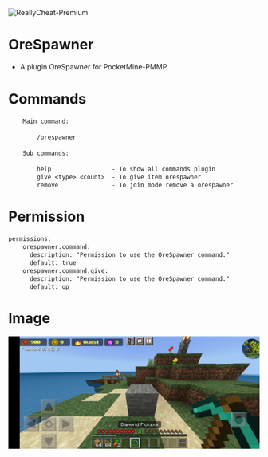 <img src="https://static.wikia.nocookie.net/minecraft_gamepedia/images/3/35/Caves_%26_Cliffs_Ores.png" alt="ReallyCheat-Premium" height="400" width="500" />

# OreSpawner
- A plugin OreSpawner for PocketMine-PMMP

# Commands
```
    Main command: 
    
        /orespawner
    
    Sub commands:
    
        help                 - To show all commands plugin
        give <type> <count>  - To give item orespawner
        remove               - To join mode remove a orespawner
```

# Permission
```
permissions:
    orespawner.command:
      description: "Permission to use the OreSpawner command."
      default: true
    orespawner.command.give:
      description: "Permission to use the OreSpawner command."
      default: op
```
# Image 
<img src="https://github.com/VennDev/images/blob/main/Screenshot_2022-10-09-11-32-55-58_5c8300b655012b1930f2e0a7b81bf6a9.jpg" />
